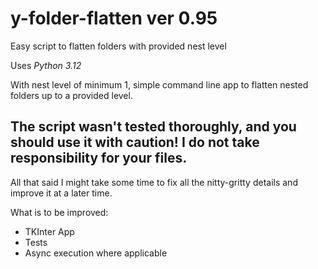 # y-folder-flatten ver 0.95
Easy script to flatten folders with provided nest level 

Uses *Python 3.12*

With nest level of minimum 1, simple command line app to flatten nested folders up to a provided level.

## The script **wasn't** tested thoroughly, and you should use it with caution! I do not take responsibility for your files.

All that said I might take some time to fix all the nitty-gritty details and improve it at a later time.

What is to be improved:
- TKInter App
- Tests
- Async execution where applicable